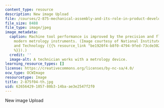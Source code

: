 ```yaml
---
content_type: resource
description: New image Upload
file: /courses/2-875-mechanical-assembly-and-its-role-in-product-development-fall-2004/62656429105780b314baae3e2547f2f0_2-875f04-th.jpg
file_size: 8488
file_type: image/jpeg
image_metadata:
  caption: Machine tool performance is improved by the precision and flexibility of
    modern metrology instruments. (Image courtesy of National Institute of Standards
    and Technology ({{% resource_link "be1920f4-b8f0-4794-9fed-73cde302d1b2" "NIST"
    %}}).)
  credit: ''
  image-alt: A technician works with a metrology device.
learning_resource_types: []
license: https://creativecommons.org/licenses/by-nc-sa/4.0/
ocw_type: OCWImage
resourcetype: Image
title: 2-875f04-th.jpg
uid: 62656429-1057-80b3-14ba-ae3e2547f2f0
---
```

New image Upload